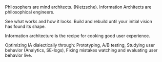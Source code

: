 Philosophers are mind architects. (Nietzsche). Information Architects are philosophical engineers.

See what works and how it looks. Build and rebuild until your initial vision has found its shape.

Information architecture is the recipe for cooking good user experience.

Optimizing IA dialectically through:
Prototyping, A/B testing, Studying user behavior (Analytics, SE-logs), Fixing mistakes watching and evaluating user behavior live.
